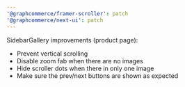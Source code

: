 ```yaml
---
'@graphcommerce/framer-scroller': patch
'@graphcommerce/next-ui': patch
---
```


SidebarGallery improvements (product page):

- Prevent vertical scrolling
- Disable zoom fab when there are no images
- Hide scroller dots when there in only one image
- Make sure the prev/next buttons are shown as expected
